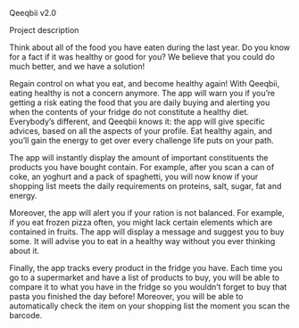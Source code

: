 Qeeqbii v2.0

Project description

Think about all of the food you have eaten during the last year. Do you know for a fact if it was healthy or good for you? We believe that you could do much better, and we have a solution!

Regain control on what you eat, and become healthy again! With Qeeqbii, eating healthy is not a concern anymore. The app will warn you if you’re getting a risk eating the food that you are daily buying and alerting you when the contents of your fridge do not constitute a healthy diet. Everybody’s different, and Qeeqbii knows it: the app will give specific advices, based on all the aspects of your profile. Eat healthy again, and you’ll gain the energy to get over every challenge life puts on your path.

The app will instantly display the amount of important constituents the products you have bought contain. For example, after you scan a can of coke, an yoghurt and a pack of spaghetti, you will now know if your shopping list meets the daily requirements on proteins, salt, sugar, fat and energy.

Moreover, the app will alert you if your ration is not balanced. For example, if you eat frozen pizza often, you might lack certain elements which are contained in fruits. The app will display a message and suggest you to buy some. It will advise you to eat in a healthy way without you ever thinking about it.

Finally, the app tracks every product in the fridge you have. Each time you go to a supermarket and have a list of products to buy, you will be able to compare it to what you have in the fridge so you wouldn’t forget to buy that pasta you finished the day before! Moreover, you will be able to automatically check the item on your shopping list the moment you scan the barcode.

